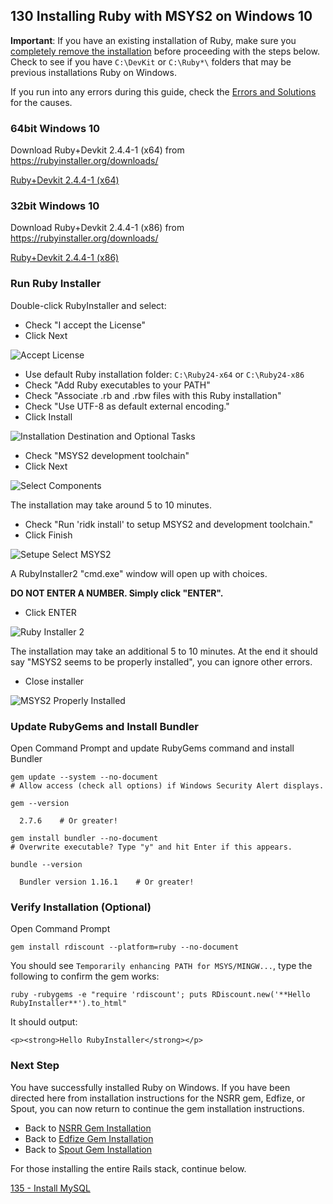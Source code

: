 ## 130 Installing Ruby with MSYS2 on Windows 10

**Important**: If you have an existing installation of Ruby, make sure you [completely remove the installation](https://github.com/remomueller/documentation/blob/master/windows/191-removing-old-rubies.md) before proceeding with the steps below. Check to see if you have `C:\DevKit` or `C:\Ruby*\` folders that may be previous installations Ruby on Windows.

If you run into any errors during this guide, check the [Errors and Solutions](https://github.com/remomueller/documentation/blob/master/windows/199-errors-and-solutions.md) for the causes.

### 64bit Windows 10

Download Ruby+Devkit 2.4.4-1 (x64) from https://rubyinstaller.org/downloads/

[Ruby+Devkit 2.4.4-1 (x64)](https://github.com/oneclick/rubyinstaller2/releases/download/rubyinstaller-2.4.4-1/rubyinstaller-devkit-2.4.4-1-x64.exe)

### 32bit Windows 10

Download Ruby+Devkit 2.4.4-1 (x86) from https://rubyinstaller.org/downloads/

[Ruby+Devkit 2.4.4-1 (x86)](https://github.com/oneclick/rubyinstaller2/releases/download/rubyinstaller-2.4.4-1/rubyinstaller-devkit-2.4.4-1-x86.exe)


### Run Ruby Installer

Double-click RubyInstaller and select:

- Check "I accept the License"
- Click Next

![Accept License](https://github.com/remomueller/documentation/raw/master/windows/screenshots/install-ruby-01.png)

- Use default Ruby installation folder: `C:\Ruby24-x64` or `C:\Ruby24-x86`
- Check "Add Ruby executables to your PATH"
- Check "Associate .rb and .rbw files with this Ruby installation"
- Check "Use UTF-8 as default external encoding."
- Click Install

![Installation Destination and Optional Tasks](https://github.com/remomueller/documentation/raw/master/windows/screenshots/install-ruby-02.png)

- Check "MSYS2 development toolchain"
- Click Next

![Select Components](https://github.com/remomueller/documentation/raw/master/windows/screenshots/install-ruby-03.png)

The installation may take around 5 to 10 minutes.

- Check "Run 'ridk install' to setup MSYS2 and development toolchain."
- Click Finish

![Setupe Select MSYS2](https://github.com/remomueller/documentation/raw/master/windows/screenshots/install-ruby-05.png)


A RubyInstaller2 "cmd.exe" window will open up with choices.

**DO NOT ENTER A NUMBER. Simply click "ENTER".**
- Click ENTER

![Ruby Installer 2](https://github.com/remomueller/documentation/raw/master/windows/screenshots/install-ruby-06.png)

The installation may take an additional 5 to 10 minutes. At the end it should say "MSYS2 seems to be properly installed", you can ignore other errors.

- Close installer

![MSYS2 Properly Installed](https://github.com/remomueller/documentation/raw/master/windows/screenshots/install-ruby-10.png)

### Update RubyGems and Install Bundler
Open Command Prompt and update RubyGems command and install Bundler

```
gem update --system --no-document 
# Allow access (check all options) if Windows Security Alert displays.

gem --version

  2.7.6    # Or greater!

gem install bundler --no-document
# Overwrite executable? Type "y" and hit Enter if this appears.

bundle --version

  Bundler version 1.16.1    # Or greater!
```

### Verify Installation (Optional)
Open Command Prompt

```
gem install rdiscount --platform=ruby --no-document
```

You should see `Temporarily enhancing PATH for MSYS/MINGW...`, type the following to confirm the gem works:

```
ruby -rubygems -e "require 'rdiscount'; puts RDiscount.new('**Hello RubyInstaller**').to_html"
```

It should output:

```
<p><strong>Hello RubyInstaller</strong></p>
```

### Next Step

You have successfully installed Ruby on Windows. If you have been directed here from installation instructions for the NSRR gem, Edfize, or Spout, you can now return to continue the gem installation instructions.

- Back to [NSRR Gem Installation](https://github.com/nsrr/nsrr-gem#installation)
- Back to [Edfize Gem Installation](https://github.com/sleepepi/edfize#installation)
- Back to [Spout Gem Installation](https://github.com/sleepepi/spout#installation)

For those installing the entire Rails stack, continue below.

[135 - Install MySQL](https://github.com/remomueller/documentation/blob/master/windows/135-mysql.md)

